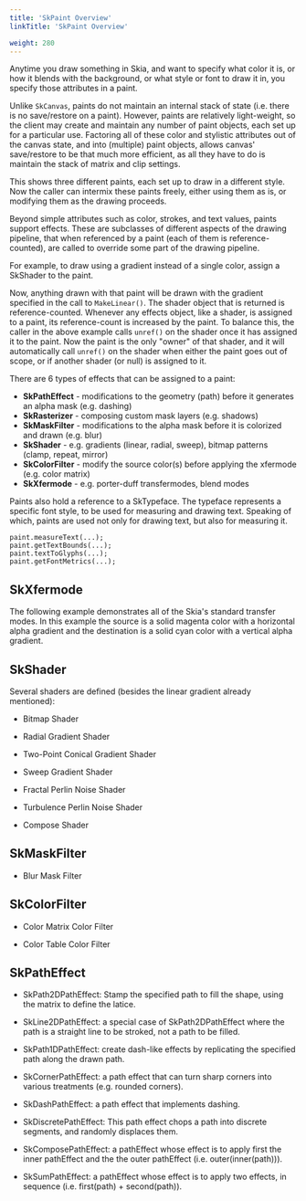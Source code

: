 ```yaml
---
title: 'SkPaint Overview'
linkTitle: 'SkPaint Overview'

weight: 280
---
```


Anytime you draw something in Skia, and want to specify what color it is, or how
it blends with the background, or what style or font to draw it in, you specify
those attributes in a paint.

Unlike `SkCanvas`, paints do not maintain an internal stack of state (i.e. there
is no save/restore on a paint). However, paints are relatively light-weight, so
the client may create and maintain any number of paint objects, each set up for
a particular use. Factoring all of these color and stylistic attributes out of
the canvas state, and into (multiple) paint objects, allows canvas' save/restore
to be that much more efficient, as all they have to do is maintain the stack of
matrix and clip settings.

<fiddle-embed name='@skpaint_skia'></fiddle-embed>

This shows three different paints, each set up to draw in a different style. Now
the caller can intermix these paints freely, either using them as is, or
modifying them as the drawing proceeds.

<fiddle-embed name='@skpaint_mix'></fiddle-embed>

Beyond simple attributes such as color, strokes, and text values, paints support
effects. These are subclasses of different aspects of the drawing pipeline, that
when referenced by a paint (each of them is reference-counted), are called to
override some part of the drawing pipeline.

For example, to draw using a gradient instead of a single color, assign a
SkShader to the paint.

<fiddle-embed name='@skpaint_shader'></fiddle-embed>

Now, anything drawn with that paint will be drawn with the gradient specified in
the call to `MakeLinear()`. The shader object that is returned is
reference-counted. Whenever any effects object, like a shader, is assigned to a
paint, its reference-count is increased by the paint. To balance this, the
caller in the above example calls `unref()` on the shader once it has assigned
it to the paint. Now the paint is the only "owner" of that shader, and it will
automatically call `unref()` on the shader when either the paint goes out of
scope, or if another shader (or null) is assigned to it.

There are 6 types of effects that can be assigned to a paint:

- **SkPathEffect** - modifications to the geometry (path) before it generates an
  alpha mask (e.g. dashing)
- **SkRasterizer** - composing custom mask layers (e.g. shadows)
- **SkMaskFilter** - modifications to the alpha mask before it is colorized and
  drawn (e.g. blur)
- **SkShader** - e.g. gradients (linear, radial, sweep), bitmap patterns (clamp,
  repeat, mirror)
- **SkColorFilter** - modify the source color(s) before applying the xfermode
  (e.g. color matrix)
- **SkXfermode** - e.g. porter-duff transfermodes, blend modes

Paints also hold a reference to a SkTypeface. The typeface represents a specific
font style, to be used for measuring and drawing text. Speaking of which, paints
are used not only for drawing text, but also for measuring it.

<!--?prettify lang=cc?-->

    paint.measureText(...);
    paint.getTextBounds(...);
    paint.textToGlyphs(...);
    paint.getFontMetrics(...);

## SkXfermode

The following example demonstrates all of the Skia's standard transfer modes. In
this example the source is a solid magenta color with a horizontal alpha
gradient and the destination is a solid cyan color with a vertical alpha
gradient.

<fiddle-embed name='@skpaint_xfer'></fiddle-embed>

## SkShader

Several shaders are defined (besides the linear gradient already mentioned):

- Bitmap Shader

  <fiddle-embed name='@skpaint_bitmap_shader'></fiddle-embed>

- Radial Gradient Shader

  <fiddle-embed name='@skpaint_radial'></fiddle-embed>

- Two-Point Conical Gradient Shader

  <fiddle-embed name='@skpaint_2pt'></fiddle-embed>

- Sweep Gradient Shader

  <fiddle-embed name='@skpaint_sweep'></fiddle-embed>

- Fractal Perlin Noise Shader

  <fiddle-embed name='@skpaint_perlin'></fiddle-embed>

- Turbulence Perlin Noise Shader

  <fiddle-embed name='@skpaint_turb'></fiddle-embed>

- Compose Shader

  <fiddle-embed name='@skpaint_compose_shader'></fiddle-embed>

## SkMaskFilter

- Blur Mask Filter

  <fiddle-embed name='@skpaint_blur_mask_filter'></fiddle-embed>

## SkColorFilter

- Color Matrix Color Filter

  <fiddle-embed name='@skpaint_matrix_color_filter'></fiddle-embed>

- Color Table Color Filter

  <fiddle-embed name='@skpaint_color_table_filter'></fiddle-embed>

## SkPathEffect

- SkPath2DPathEffect: Stamp the specified path to fill the shape, using the
  matrix to define the latice.

  <fiddle-embed name='@skpaint_path_2d_path_effect'></fiddle-embed>

- SkLine2DPathEffect: a special case of SkPath2DPathEffect where the path is a
  straight line to be stroked, not a path to be filled.

  <fiddle-embed name='@skpaint_line_2d_path_effect'></fiddle-embed>

- SkPath1DPathEffect: create dash-like effects by replicating the specified path
  along the drawn path.

  <fiddle-embed name='@skpaint_path_1d_path_effect'></fiddle-embed>

- SkCornerPathEffect: a path effect that can turn sharp corners into various
  treatments (e.g. rounded corners).

  <fiddle-embed name='@skpaint_corner_path_effects'></fiddle-embed>

- SkDashPathEffect: a path effect that implements dashing.

  <fiddle-embed name='@skpaint_dash_path_effect'></fiddle-embed>

- SkDiscretePathEffect: This path effect chops a path into discrete segments,
  and randomly displaces them.

  <fiddle-embed name='@skpaint_discrete_path_effect'></fiddle-embed>

- SkComposePathEffect: a pathEffect whose effect is to apply first the inner
  pathEffect and the the outer pathEffect (i.e. outer(inner(path))).

  <fiddle-embed name='@skpaint_compose_path_effect'></fiddle-embed>

- SkSumPathEffect: a pathEffect whose effect is to apply two effects, in
  sequence (i.e. first(path) + second(path)).

  <fiddle-embed name='@skpaint_sum_path_effect'></fiddle-embed>
